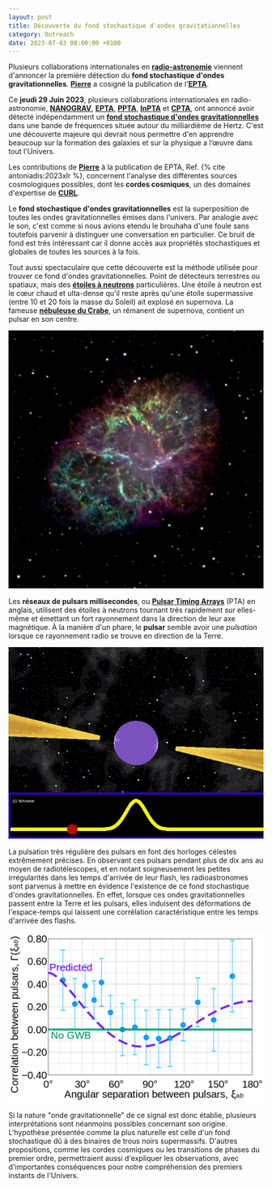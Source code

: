 ```yaml
---
layout: post
title: Découverte du fond stochastique d'ondes gravitationnelles
category: Outreach
date: 2023-07-03 08:00:00 +0100
---
```


Plusieurs collaborations internationales en
[**radio-astronomie**](https://fr.wikipedia.org/wiki/Radioastronomie)
viennent d'annoncer la première détection du **fond stochastique
d'ondes gravitationnelles**. [**Pierre**](/members/auclair.html) a
cosigné la publication de
l'[**EPTA**](https://en.wikipedia.org/wiki/European_Pulsar_Timing_Array).

Ce **jeudi 29 Juin 2023**, plusieurs collaborations internationales en
radio-astronomie,
[**NANOGRAV**](https://en.wikipedia.org/wiki/North_American_Nanohertz_Observatory_for_Gravitational_Waves),
[**EPTA**](https://en.wikipedia.org/wiki/European_Pulsar_Timing_Array),
[**PPTA**](https://en.wikipedia.org/wiki/Parkes_Observatory#Parkes_Pulsar_Timing_Array),
[**InPTA**](https://inpta.iitr.ac.in/) et
[**CPTA**](https://en.wikipedia.org/wiki/Five-hundred-meter_Aperture_Spherical_Telescope),
ont annoncé avoir détecté indépendamment un [**fond stochastique
d'ondes
gravitationnelles**](https://en.wikipedia.org/wiki/Gravitational_wave_background)
dans une bande de fréquences située autour du milliardième de
Hertz. C'est une découverte majeure qui devrait nous permettre d'en
apprendre beaucoup sur la formation des galaxies et sur la physique a
l’œuvre dans tout l'Univers.

Les contributions de [**Pierre**](/members/auclair.html) à la
publication de EPTA, Ref. {% cite antoniadis:2023xlr %}, concernent l'analyse des
différentes sources cosmologiques possibles, dont les
**cordes cosmiques**, un des domaines d'expertise de [**CURL**](/).

Le **fond stochastique d'ondes gravitationnelles** est la
superposition de toutes les ondes gravitationnelles émises dans
l'univers. Par analogie avec le son, c'est comme si nous avions etendu
le brouhaha d'une foule sans toutefois parvenir à distinguer une
conversation en particulier. Ce bruit de fond est très intéressant car
il donne accès aux propriétés stochastiques et globales de toutes les
sources à la fois.

Tout aussi spectaculaire que cette découverte est la méthode utilisée
pour trouver ce fond d'ondes gravitationnelles. Point de détecteurs
terrestres ou spatiaux, mais des [**étoiles à
neutrons**](https://fr.wikipedia.org/wiki/%C3%89toile_%C3%A0_neutrons)
particulières. Une étoile à neutron est le cœur chaud et ulta-dense
qu'il reste après qu'une étoile supermassive (entre 10 et 20 fois la
masse du Soleil) ait explosé en supernova. La fameuse [**nébuleuse du
Crabe**](https://fr.wikipedia.org/wiki/N%C3%A9buleuse_du_Crabe), un
rémanent de supernova, contient un pulsar en son centre.

![M1, la nébuleuse du Crabe](/assets/images/outreach/m1_HaSIIOIII_cut.jpg)

Les **réseaux de pulsars millisecondes**, ou [**Pulsar Timing
Arrays**](https://en.wikipedia.org/wiki/Pulsar_timing_array) (PTA) en
anglais, utilisent des étoiles à neutrons tournant très rapidement
sur elles-même et émettant un fort rayonnement dans la direction de leur axe
magnétique.  À la manière d'un phare, le **pulsar** semble avoir une
*pulsation* lorsque ce rayonnement radio se trouve en direction de la Terre.

![Un pulsar](/assets/images/outreach/pulsar.gif)

La pulsation très régulière des pulsars en font des horloges célestes
extrêmement précises. En observant ces pulsars pendant plus de dix ans
au moyen de radiotélescopes, et en notant soigneusement les petites
irrégularités dans les temps d'arrivée de leur flash, les
radioastronomes sont parvenus à mettre en évidence l'existence de ce
fond stochastique d'ondes gravitationnelles. En effet, lorsque ces
ondes gravitationnelles passent entre la Terre et les pulsars, elles
induisent des déformations de l'espace-temps qui laissent une
corrélation caractéristique entre les temps d'arrivée des flashs.

![Corrélations de Hellings and Downs](/assets/images/outreach/hellings_downs_correlations.jpg)

Si la nature "onde gravitationnelle" de ce signal est donc établie,
plusieurs interprétations sont néanmoins possibles concernant son
origine. L'hypothèse présentée comme la plus naturelle est celle d'un
fond stochastique dû à des binaires de trous noirs
supermassifs. D'autres propositions, comme les cordes cosmiques ou les
transitions de phases du premier ordre, permettraient aussi
d'expliquer les observations, avec d'importantes conséquences pour
notre compréhension des premiers instants de l'Univers.


